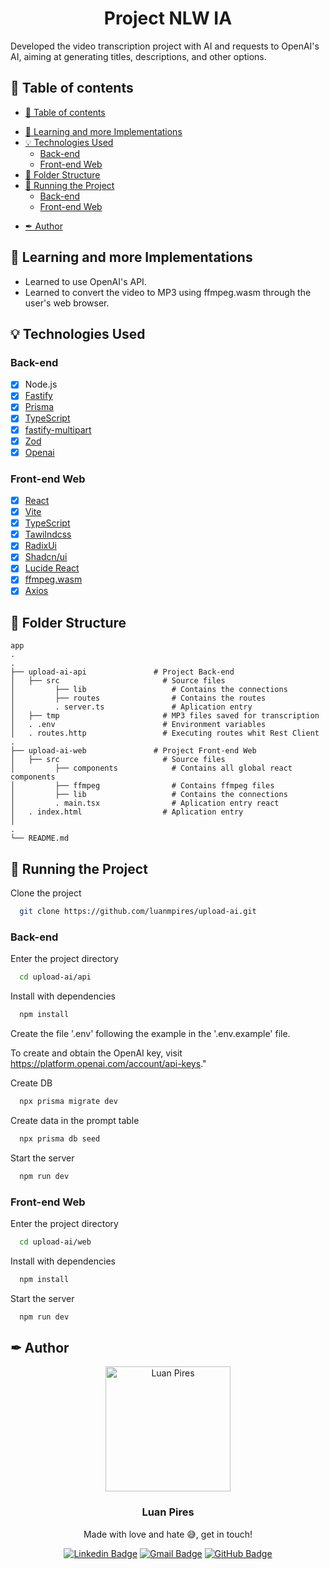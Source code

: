 <p align="center">
  
  
  <h1 align="center">Project NLW IA </h1>

 

Developed the video transcription project with AI and requests to OpenAI's AI, aiming at generating titles, descriptions, and other options.

</p>

## 🧭 Table of contents

- [🧭 Table of contents](#-table-of-contents)
<!-- - [🎥 Implementation Video](#-implementation-video) -->
- [👏 Learning and more Implementations](#-learning-and-more-implementations)
- [💡 Technologies Used](#-technologies-used)
  - [Back-end](#back-end)
  - [Front-end Web](#front-end-web)
- [📂 Folder Structure](#-folder-structure)
- [🚀 Running the Project](#-running-the-project)
  - [Back-end](#back-end-1)
  - [Front-end Web](#front-end-web-1)
<!-- - [🌎 License](#-license) -->
- [✒ Author](#-author)



## 👏 Learning and more Implementations

- Learned to use OpenAI's API.
- Learned to convert the video to MP3 using ffmpeg.wasm through the user's web browser.

## 💡 Technologies Used

### Back-end

- [x] Node.js
- [x] [Fastify](https://fastify.dev/)
- [x] [Prisma](https://www.prisma.io/client)
- [x] [TypeScript](https://www.typescriptlang.org/)
- [x] [fastify-multipart](https://github.com/fastify/fastify-multipart)
- [x] [Zod](https://zod.dev/)
- [x] [Openai](https://platform.openai.com/docs/api-reference)

### Front-end Web

- [x] [React](https://reactjs.org/)
- [x] [Vite](https://vitejs.dev/)
- [x] [TypeScript](https://www.typescriptlang.org/)
- [x] [Tawilndcss](https://tailwindcss.com/)
- [x] [RadixUi](https://www.radix-ui.com/primitives/docs/overview/introduction)
- [x] [Shadcn/ui](https://ui.shadcn.com/docs)
- [x] [Lucide React](https://lucide.dev/guide/packages/lucide-react)
- [x] [ffmpeg.wasm](https://ffmpegwasm.netlify.app/)
- [x] [Axios](https://axios-http.com/ptbr/)

## 📂 Folder Structure

```plainText
app
.
.
├── upload-ai-api               # Project Back-end
│   ├── src                       # Source files
│         ├── lib                   # Contains the connections
│         ├── routes                # Contains the routes
│         . server.ts               # Aplication entry
│   ├── tmp                       # MP3 files saved for transcription
│   . .env                        # Environment variables
│   . routes.http                 # Executing routes whit Rest Client
.
├── upload-ai-web               # Project Front-end Web
│   ├── src                       # Source files
│         ├── components            # Contains all global react components
│         ├── ffmpeg                # Contains ffmpeg files
│         ├── lib                   # Contains the connections
│         . main.tsx                # Aplication entry react
│   . index.html                  # Aplication entry
│
.
└── README.md
```

## 🚀 Running the Project

Clone the project

```bash
  git clone https://github.com/luanmpires/upload-ai.git
```

### Back-end

Enter the project directory

```bash
  cd upload-ai/api
```

Install with dependencies

```bash
  npm install
```

Create the file '.env' following the example in the '.env.example' file.

To create and obtain the OpenAI key, visit https://platform.openai.com/account/api-keys."

Create DB

```bash
  npx prisma migrate dev
```

Create data in the prompt table

```bash
  npx prisma db seed
```

Start the server

```bash
  npm run dev
```

### Front-end Web

Enter the project directory

```bash
  cd upload-ai/web
```

Install with dependencies

```bash
  npm install
```

Start the server

```bash
  npm run dev
```

<!-- ## 🌎 License

This project is under the MIT license. See the [LICENSE](https://github.com/luanmpires/nlw-ia-mastery-092023/blob/main/LICENSE) file for more details. -->

## ✒ Author

<p align="center">
  <img width="200px" alt="Luan Pires" title="Luan Pires" src="https://github.com/luanmpires.svg" />

  <h3 align="center">Luan Pires</h3>
  
  <p align="center">  
    Made with love and hate 😅, get in touch!
  </p>
</p>  
  
<div align="center">

[![Linkedin Badge](https://img.shields.io/badge/-LinkedIn-1f6feb?style=flat-square&logo=Linkedin&logoColor=white&link=https://www.linkedin.com/in/luanmpires/)](https://www.linkedin.com/in/luanmpires/)
[![Gmail Badge](https://img.shields.io/badge/-luanmpires@gmail.com-1f6feb?style=flat-square&logo=Gmail&logoColor=white&link=mailto:luanmpires@gmail.com)](mailto:luanmpires@gmail.com)
[![GitHub Badge](https://img.shields.io/badge/-GitHub-1f6feb?style=flat-square&logo=GitHub&logoColor=white&link=https://github.com/luanmpires)](https://github.com/luanmpires)

</div>
